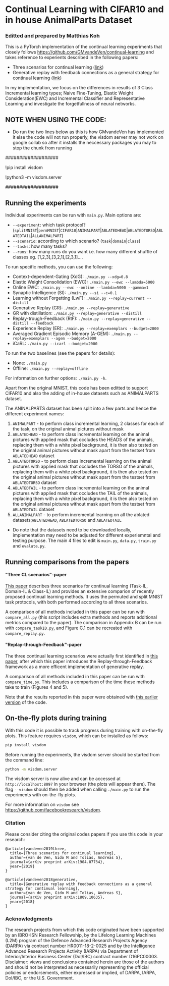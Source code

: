 # Continual Learning with CIFAR10 and in house AnimalParts Dataset
### Editted and prepared by Matthias Koh

This is a PyTorch implementation of the continual learning experiments that closely follows https://github.com/GMvandeVen/continual-learning 
and takes reference to experients described in the following papers:
* Three scenarios for continual learning ([link](https://arxiv.org/abs/1904.07734))
* Generative replay with feedback connections as a general strategy 
for continual learning ([link](https://arxiv.org/abs/1809.10635))

In my implementation, we focus on the differences in results of 3 Class Incremental learning types; Naive Fine-Tuning, Elastic Weight Consideration(EWC) and Incremental Classifier and Representative Learning and investigate the forgetfullness of neural networks.

## NOTE WHEN USING THE CODE:
* Do run the two lines below as this is how GMvandeVen has implemented it else the code will not run properly, the visdom server may not work on google collab so after it installs the neccessary packages you may to stop the chunk from running

###################

!pip install visdom

!python3 -m visdom.server

###################

## Running the experiments
Individual experiments can be run with `main.py`. Main options are:
- `--experiment`: which task protocol? (`splitMNIST`|`permMNIST`|`CIFAR10`|`ANIMALPART`|`ABLATEDHEAD`|`ABLATEDTORSO`|`ABLATEDTAIL`|`ALLANIMALPART`)
- `--scenario`: according to which scenario? (`task`|`domain`|`class`)
- `--tasks`: how many tasks?
- `--runs`: how many runs do you want i.e. how many different shuffle of classes eg. [1,2,3],[3,2,1],[2,3,1]....

To run specific methods, you can use the following:
- Context-dependent-Gating (XdG): `./main.py --xdg=0.8`
- Elastic Weight Consolidation (EWC): `./main.py --ewc --lambda=5000`
- Online EWC:  `./main.py --ewc --online --lambda=5000 --gamma=1`
- Synaptic Intelligence (SI): `./main.py --si --c=0.1`
- Learning without Forgetting (LwF): `./main.py --replay=current --distill`
- Generative Replay (GR): `./main.py --replay=generative`
- GR with distillation: `./main.py --replay=generative --distill`
- Replay-trough-Feedback (RtF): `./main.py --replay=generative --distill --feedback`
- Experience Replay (ER): `./main.py --replay=exemplars --budget=2000`
- Averaged Gradient Episodic Memory (A-GEM): `./main.py --replay=exemplars --agem --budget=2000`
- iCaRL: `./main.py --icarl --budget=2000`

To run the two baselines (see the papers for details):
- None: `./main.py`
- Offline: `./main.py --replay=offline`

For information on further options: `./main.py -h`.

Apart from the original MNIST, this code has been editted to support CIFAR10 and also the adding of in-house datasets such as ANIMALPARTS dataset.

The ANINALPARTS dataset has been split into a few parts and hence the different experiment names:
1. `ANIMALPART` - to perform class incremental learning, 2 classes for each of the task, on the original animal pictures without mask
2. `ABLATEDHEAD` - to perform class incremental learning on the animal pictures with applied mask that occludes the HEADS of the animals, replacing them with a white pixel background, it is then also tested on the original animal pictures without mask apart from the testset from `ABLATEDHEAD` dataset
3. `ABLATEDTORSO` - to perform class incremental learning on the animal pictures with applied mask that occludes the TORSO of the animals, replacing them with a white pixel background, it is then also tested on the original animal pictures without mask apart from the testset from `ABLATEDTORSO` dataset
4. `ABLATEDTAIL` - to perform class incremental learning on the animal pictures with applied mask that occludes the TAIL of the animals, replacing them with a white pixel background, it is then also tested on the original animal pictures without mask apart from the testset from `ABLATEDTAIL` dataset
5. `ALLANIMALPART` - to perform incremental learning on all the ablated datasets;`ABLATEDHEAD`, `ABLATEDTORSO` and `ABLATEDTAIL`
* Do note that the datasets need to be downloaded locally, implementation may need to be adjusted for different experiemntal and testing purpose. The main 4 files to edit is `main.py`, `data.py`, `train.py` and `evalute.py`.

## Running comparisons from the papers
#### "Three CL scenarios"-paper
[This paper](https://arxiv.org/abs/1904.07734) describes three scenarios for continual learning (Task-IL, Domain-IL &
Class-IL) and provides an extensive comparion of recently proposed continual learning methods. It uses the permuted and
split MNIST task protocols, with both performed according to all three scenarios.

A comparison of all methods included in this paper can be run with `compare_all.py` (this script includes extra
methods and reports additional metrics compared to the paper). The comparison in Appendix B can be run with
`compare_taskID.py`, and Figure C.1 can be recreated with `compare_replay.py`.

#### "Replay-through-Feedback"-paper
The three continual learning scenarios were actually first identified in [this paper](https://arxiv.org/abs/1809.10635),
after which this paper introduces the Replay-through-Feedback framework as a more efficent implementation of generative
replay. 

A comparison of all methods included in this paper can be run with
`compare_time.py`. This includes a comparison of the time these methods take to train (Figures 4 and 5).

Note that the results reported in this paper were obtained with
[this earlier version](https://github.com/GMvandeVen/continual-learning/tree/9c0ca78f43c29594b376ca59516031fcdaa5d7ba)
of the code. 


## On-the-fly plots during training
With this code it is possible to track progress during training with on-the-fly plots. This feature requires `visdom`, 
which can be installed as follows:
```bash
pip install visdom
```
Before running the experiments, the visdom server should be started from the command line:
```bash
python -m visdom.server
```
The visdom server is now alive and can be accessed at `http://localhost:8097` in your browser (the plots will appear
there). The flag `--visdom` should then be added when calling `./main.py` to run the experiments with on-the-fly plots.

For more information on `visdom` see <https://github.com/facebookresearch/visdom>.


### Citation
Please consider citing the original codes papers if you use this code in your research:
```
@article{vandeven2019three,
  title={Three scenarios for continual learning},
  author={van de Ven, Gido M and Tolias, Andreas S},
  journal={arXiv preprint arXiv:1904.07734},
  year={2019}
}

@article{vandeven2018generative,
  title={Generative replay with feedback connections as a general strategy for continual learning},
  author={van de Ven, Gido M and Tolias, Andreas S},
  journal={arXiv preprint arXiv:1809.10635},
  year={2018}
}
```

### Acknowledgments
The research projects from which this code originated have been supported by an IBRO-ISN Research Fellowship, by the 
Lifelong Learning Machines (L2M) program of the Defence Advanced Research Projects Agency (DARPA) via contract number 
HR0011-18-2-0025 and by the Intelligence Advanced Research Projects Activity (IARPA) via Department of 
Interior/Interior Business Center (DoI/IBC) contract number D16PC00003. Disclaimer: views and conclusions 
contained herein are those of the authors and should not be interpreted as necessarily representing the official
policies or endorsements, either expressed or implied, of DARPA, IARPA, DoI/IBC, or the U.S. Government.
